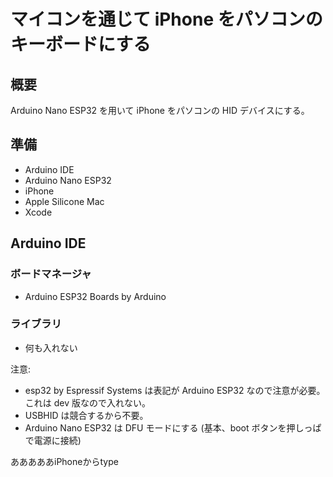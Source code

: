 # マイコンを通じて iPhone をパソコンのキーボードにする

## 概要

Arduino Nano ESP32 を用いて iPhone をパソコンの HID デバイスにする。

## 準備

- Arduino IDE
- Arduino Nano ESP32
- iPhone
- Apple Silicone Mac
- Xcode

## Arduino IDE

### ボードマネージャ

- Arduino ESP32 Boards by Arduino

### ライブラリ

- 何も入れない

注意:

- esp32 by Espressif Systems は表記が Arduino ESP32 なので注意が必要。これは dev 版なので入れない。
- USBHID は競合するから不要。
- Arduino Nano ESP32 は DFU モードにする (基本、boot ボタンを押しっぱで電源に接続)

あああああiPhoneからtype

